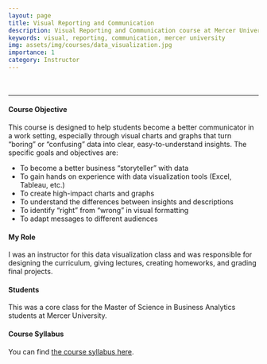 ```yaml
---
layout: page
title: Visual Reporting and Communication
description: Visual Reporting and Communication course at Mercer University
keywords: visual, reporting, communication, mercer university
img: assets/img/courses/data_visualization.jpg
importance: 1
category: Instructor
---
```


<hr style="margin-top: 3rem"/>

#### Course Objective
This course is designed to help students become a better communicator in a work setting, especially through visual charts and graphs that turn “boring” or “confusing” data into clear, easy-to-understand insights. The specific goals and objectives are:
- To become a better business “storyteller” with data
- To gain hands on experience with data visualization tools (Excel, Tableau, etc.)
- To create high-impact charts and graphs
- To understand the differences between insights and descriptions
- To identify “right” from “wrong” in visual formatting
- To adapt messages to different audiences

#### My Role
I was an instructor for this data visualization class and was responsible for designing the curriculum, giving lectures, creating homeworks, and grading final projects.
#### Students
This was a core class for the Master of Science in Business Analytics students at Mercer University.

#### Course Syllabus
You can find <a href="{{ 'courses/BA631_Fall 2020_Syllabus.pdf' | prepend: 'assets/pdf/' | relative_url }}" target="_blank" rel="noopener noreferrer">the course syllabus here</a>.
